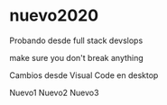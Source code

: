 # nuevo2020
Probando desde full stack devslops

make sure you don't break anything

Cambios desde Visual Code en desktop



Nuevo1
Nuevo2
Nuevo3